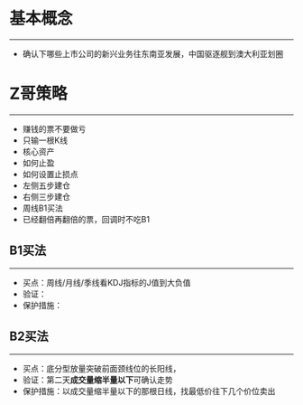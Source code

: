 # 基本概念
---
- 确认下哪些上市公司的新兴业务往东南亚发展，中国驱逐舰到澳大利亚划圈

# Z哥策略
---
- 赚钱的票不要做亏
- 只输一根K线
- 核心资产
- 如何止盈
- 如何设置止损点
- 左侧五步建仓
- 右侧三步建仓
- 周线B1买法
- 已经翻倍再翻倍的票，回调时不吃B1

## B1买法
---
- 买点：周线/月线/季线看KDJ指标的J值到大负值
- 验证：
- 保护措施：
## B2买法
---
- 买点：底分型放量突破前面颈线位的长阳线，
- 验证：第二天**成交量缩半量以下**可确认走势
- 保护措施：以成交量缩半量以下的那根日线，找最低价往下几个价位卖出

